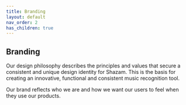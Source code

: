 ```yaml
---
title: Branding
layout: default
nav_order: 2
has_children: true
---
```


## Branding

Our design philosophy describes the principles and values that secure a consistent and unique design identity for Shazam. This is the basis for creating an innovative, functional and consistent music recognition tool.

Our brand reflects who we are and how we want our users to feel when they use our products.